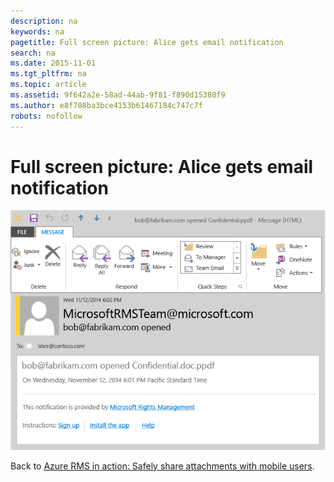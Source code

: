 ```yaml
---
description: na
keywords: na
pagetitle: Full screen picture: Alice gets email notification
search: na
ms.date: 2015-11-01
ms.tgt_pltfrm: na
ms.topic: article
ms.assetid: 9f642a2e-58ad-44ab-9f81-f890d15380f9
ms.author: e8f708ba3bce4153b61467184c747c7f
robots: nofollow
---
```

# Full screen picture: Alice gets email notification
![](../Image/AzRMS_StoryboardEmaill4.PNG)

Back to [Azure RMS in action: Safely share attachments with mobile users](http://technet.microsoft.com/library/jj585026.aspx#BKMK_Example_SharingApp).


